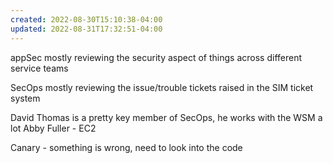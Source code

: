 ```yaml
---
created: 2022-08-30T15:10:38-04:00
updated: 2022-08-31T17:32:51-04:00
---
```

appSec mostly reviewing the security aspect of things across different service teams 


SecOps mostly reviewing the issue/trouble tickets raised in the SIM ticket system 

David Thomas is a pretty key member of SecOps, he works with the WSM a lot
Abby Fuller - EC2

Canary - something is wrong, need to look into the code